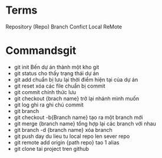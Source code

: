 # Terms

Repository (Repo)
Branch
Confict
Local
ReMote

# Commandsgit 

- git init Bến dự án thành một kho git
- git status cho thấy trạng thái dự án 
- git add chuẩn bị lưu lại thời điểm hiện tại của dự án
- git reset xóa các file chuẩn bị commit
- git commit chính thức lưu
- git checkout {brach name} trở lại nhánh mình muốn
- git log ghi ra ghi chú commit
- git branch
- git checkout -b{Branch name} tạo ra một branch mới
- git merge {branch name} tổng hợp lại các branch với nhau 
- git branch -d {branch name} xóa branch
- git push day du lieu tu local repo len sever repo
- git remote add origin {path repo}  tao 1 alias 
- git clone tai project tren github